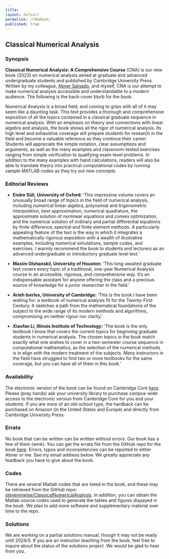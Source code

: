 ```yaml
---
title:
layout: default
permalink: /CNABook/
published: true
---
```


## Classical Numerical Analysis

### Synopsis

**Classical Numerical Analysis: A Comprehensive Course** (CNA) is our new book (2023) on numerical analysis aimed at graduate and advanced undergraduate students and published by Cambridge University Press. Written by my colleague, [Abner Salgado](https://sites.google.com/utk.edu/abnersg/), and myself, CNA is our attempt to make numerical analysis accessible and understandable to a modern audience. The following is the back-cover blurb for the book:

Numerical Analysis is a broad field, and coming to grips with all of it may seem like a daunting task. This text provides a thorough and comprehensive exposition of all the topics contained in a classical graduate sequence in numerical analysis. With an emphasis on theory and connections with linear algebra and analysis, the book shows all the rigor of numerical analysis. Its high level and exhaustive coverage will prepare students for research in the field and become a valuable reference as they continue their career. Students will appreciate the simple notation, clear assumptions and arguments, as well as the many examples and classroom-tested exercises ranging from simple verification to qualifying exam-level problems. In addition to the many examples with hand calculations, readers will also be able to translate theory into practical computational codes by running sample MATLAB codes as they try out new concepts.

### Editorial Reviews

- **Endre Süli, University of Oxford:** ‘This impressive volume covers an unusually broad range of topics in the field of numerical analysis, including numerical linear algebra, polynomial and trigonometric interpolation, best approximation, numerical quadrature, the approximate solution of nonlinear equations and convex optimization, and the numerical solution of ordinary and partial differential equations by finite difference, spectral and finite element methods. A particularly appealing feature of the text is the way in which it integrates a mathematically rigorous exposition with a wealth of illustrative examples, including numerical simulations, sample codes, and exercises. I warmly recommend the book to students and lecturers as an advanced undergraduate or introductory graduate level text.’ 

- **Maxim Olshanskii, University of Houston:** ‘This long-awaited graduate text covers every topic of a traditional, one-year Numerical Analysis course in an accessible, rigorous, and comprehensive way. It’s an indispensable assistant for anyone offering the class and a precious source of knowledge for a junior researcher in the field.’

- **Arieh Iserles, University of Cambridge:** ‘This is the book I have been waiting for: a textbook of numerical analysis fit for the Twenty-First Century. It sketches a path from the mathematical foundations of the subject to the wide range of its modern methods and algorithms, compromising on neither rigour nor clarity.’

- **Xiaofan Li, Illinois Institute of Technology:** ‘The book is the only textbook I know that covers the current topics for beginning graduate students in numerical analysis. The chosen topics in the book match exactly what one wishes to cover in a two-semester course sequence in computational mathematics, as the selection of the numerical methods is in align with the modern treatment of the subjects. Many instructors in the field have struggled to find two or more textbooks for the same coverage, but you can have all of them in this book.’

### Availability

The electronic version of the book can be found on Cambridge Core [here](https://doi.org/10.1017/9781108942607). Please (pray hands) ask your university library to purchase campus-wide access to the electronic version from Cambridge Core for you and your students. If you are more of an old-school type, the hardback can be purchased on Amazon (in the United States and Europe) and directly from Cambridge University Press.

### Errata

No book that can be written can be written without errors. Our book has a few of them (wink). You can get the errata file from the GitHub repo for the book [here](https://github.com/stevenmwise/ClassicalNumericalAnalysis/blob/main/errata/bookErrata.pdf). Errors, typos and inconsistencies can be reported to either Abner or me. See my email address below. We greatly appreciate any feadback you have to give about the book.

### Codes

There are several Matlab codes that are listed in the book, and these may be retrieved from the GitHub repo: [stevenmwise/ClassicalNumericalAnalysis](https://github.com/stevenmwise/ClassicalNumericalAnalysis). In addition, you can obtain the Matlab source codes used to generate the tables and figures dispayed in the book. We plan to add more software and supplementary material over time to the repo.

### Solutions

We are working on a partial solutions manual, though it may not be ready until 2024/5. If you are an instructor teaching from the book, feel free to inquire about the status of the solutions project. We would be glad to hear from you.
